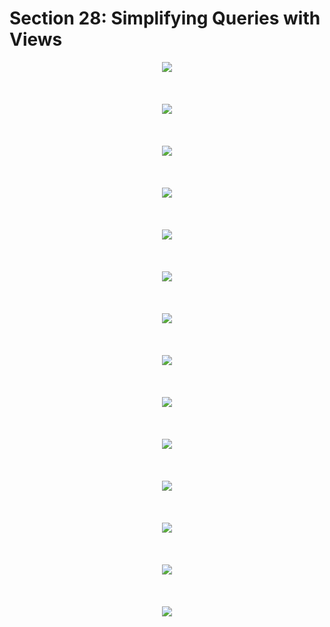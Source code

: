 # Section 28: Simplifying Queries with Views

<div align="center"><img src="../diagrams/24/sql-5.svg" /></div><br/><br/><br/>
<div align="center"><img src="../diagrams/24/sql-6.svg" /></div><br/><br/><br/>
<div align="center"><img src="../diagrams/24/sql-7.svg" /></div><br/><br/><br/>
<div align="center"><img src="../diagrams/24/sql-8.svg" /></div><br/><br/><br/>
<div align="center"><img src="../diagrams/24/sql-9.svg" /></div><br/><br/><br/>
<div align="center"><img src="../diagrams/24/sql-10.svg" /></div><br/><br/><br/>
<div align="center"><img src="../diagrams/24/sql-11.svg" /></div><br/><br/><br/>
<div align="center"><img src="../diagrams/24/sql-12.svg" /></div><br/><br/><br/>
<div align="center"><img src="../diagrams/24/sql-13.svg" /></div><br/><br/><br/>
<div align="center"><img src="../diagrams/24/sql-14.svg" /></div><br/><br/><br/>
<div align="center"><img src="../diagrams/24/sql-15.svg" /></div><br/><br/><br/>
<div align="center"><img src="../diagrams/24/sql-16.svg" /></div><br/><br/><br/>
<div align="center"><img src="../diagrams/24/sql-17.svg" /></div><br/><br/><br/>
<div align="center"><img src="../diagrams/24/sql-18.svg" /></div><br/><br/><br/>
